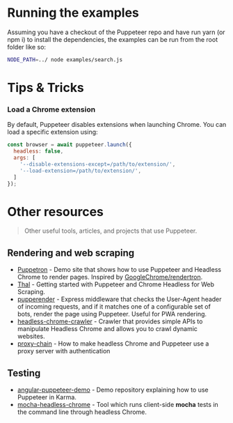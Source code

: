 # Running the examples

Assuming you have a checkout of the Puppeteer repo and have run yarn (or npm i) to install the dependencies, the examples can be run from the root folder like so:

```sh
NODE_PATH=../ node examples/search.js
```

# Tips & Tricks

### Load a Chrome extension

By default, Puppeteer disables extensions when launching Chrome. You can load a specific
extension using:

```js
const browser = await puppeteer.launch({
  headless: false,
  args: [
    '--disable-extensions-except=/path/to/extension/',
    '--load-extension=/path/to/extension/',
  ]
});
```

# Other resources

> Other useful tools, articles, and projects that use Puppeteer.

## Rendering and web scraping
- [Puppetron](https://github.com/cheeaun/puppetron) - Demo site that shows how to use Puppeteer and Headless Chrome to render pages. Inspired by [GoogleChrome/rendertron](https://github.com/GoogleChrome/rendertron).
- [Thal](https://medium.com/@e_mad_ehsan/getting-started-with-puppeteer-and-chrome-headless-for-web-scrapping-6bf5979dee3e "An article on medium") - Getting started with Puppeteer and Chrome Headless for Web Scraping.
- [pupperender](https://github.com/LasaleFamine/pupperender) - Express middleware that checks the User-Agent header of incoming requests, and if it matches one of a configurable set of bots, render the page using Puppeteer. Useful for PWA rendering.
- [headless-chrome-crawler](https://github.com/yujiosaka/headless-chrome-crawler) - Crawler that provides simple APIs to manipulate Headless Chrome and allows you to crawl dynamic websites.
- [proxy-chain](https://medium.com/@jancurn/how-to-make-headless-chrome-and-puppeteer-use-a-proxy-server-with-authentication-249a21a79212) - How to make headless Chrome and Puppeteer use a proxy server with authentication

## Testing
- [angular-puppeteer-demo](https://github.com/Quramy/angular-puppeteer-demo) - Demo repository explaining how to use Puppeteer in Karma.
- [mocha-headless-chrome](https://github.com/direct-adv-interfaces/mocha-headless-chrome) - Tool which runs client-side **mocha** tests in the command line through headless Chrome.
